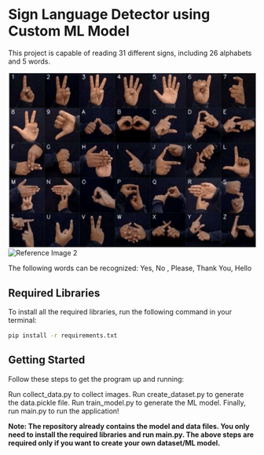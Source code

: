# Sign Language Detector using Custom ML Model

This project is capable of reading 31 different signs, including 26 alphabets and 5 words.

![Reference Images](ref_1.png)
![Reference Image 2](ref_2.png)

The following words can be recognized: Yes, No , Please, Thank You, Hello

## Required Libraries
To install all the required libraries, run the following command in your terminal:

```bash
pip install -r requirements.txt
```
## Getting Started
Follow these steps to get the program up and running:

Run collect_data.py to collect images.
Run create_dataset.py to generate the data.pickle file.
Run train_model.py to generate the ML model.
Finally, run main.py to run the application!

**Note: The repository already contains the model and data files. You only need to install the required libraries and run main.py. The above steps are required only if you want to create your own dataset/ML model.**
